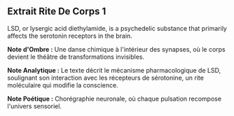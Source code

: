 ## Extrait Rite De Corps 1

LSD, or lysergic acid diethylamide, is a psychedelic substance that primarily affects the serotonin receptors in the brain.

**Note d'Ombre :** Une danse chimique à l'intérieur des synapses, où le corps devient le théâtre de transformations invisibles.

**Note Analytique :** Le texte décrit le mécanisme pharmacologique de LSD, soulignant son interaction avec les récepteurs de sérotonine, un rite moléculaire qui modifie la conscience.

**Note Poétique :** Chorégraphie neuronale, où chaque pulsation recompose l'univers sensoriel.
